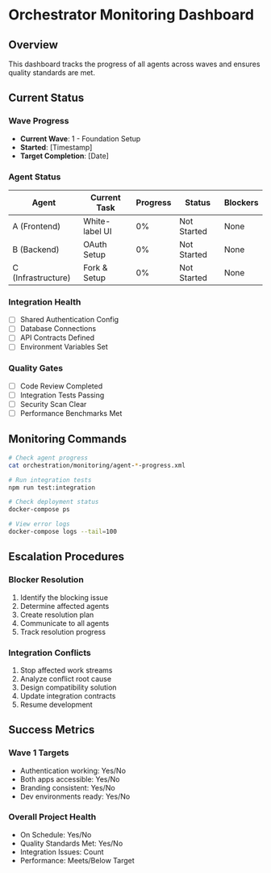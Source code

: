 # Orchestrator Monitoring Dashboard

## Overview
This dashboard tracks the progress of all agents across waves and ensures quality standards are met.

## Current Status

### Wave Progress
- **Current Wave**: 1 - Foundation Setup
- **Started**: [Timestamp]
- **Target Completion**: [Date]

### Agent Status
| Agent | Current Task | Progress | Status | Blockers |
|-------|--------------|----------|---------|----------|
| A (Frontend) | White-label UI | 0% | Not Started | None |
| B (Backend) | OAuth Setup | 0% | Not Started | None |
| C (Infrastructure) | Fork & Setup | 0% | Not Started | None |

### Integration Health
- [ ] Shared Authentication Config
- [ ] Database Connections
- [ ] API Contracts Defined
- [ ] Environment Variables Set

### Quality Gates
- [ ] Code Review Completed
- [ ] Integration Tests Passing
- [ ] Security Scan Clear
- [ ] Performance Benchmarks Met

## Monitoring Commands

```bash
# Check agent progress
cat orchestration/monitoring/agent-*-progress.xml

# Run integration tests
npm run test:integration

# Check deployment status
docker-compose ps

# View error logs
docker-compose logs --tail=100
```

## Escalation Procedures

### Blocker Resolution
1. Identify the blocking issue
2. Determine affected agents
3. Create resolution plan
4. Communicate to all agents
5. Track resolution progress

### Integration Conflicts
1. Stop affected work streams
2. Analyze conflict root cause
3. Design compatibility solution
4. Update integration contracts
5. Resume development

## Success Metrics

### Wave 1 Targets
- Authentication working: Yes/No
- Both apps accessible: Yes/No
- Branding consistent: Yes/No
- Dev environments ready: Yes/No

### Overall Project Health
- On Schedule: Yes/No
- Quality Standards Met: Yes/No
- Integration Issues: Count
- Performance: Meets/Below Target